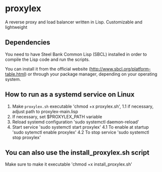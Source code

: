 # proxylex
A reverse proxy and load balancer written in Lisp. Customizable and lightweight

## Dependencies
You need to have Steel Bank Common Lisp (SBCL) installed in order to compile the Lisp code and run the scripts.

You can install it from the official website (http://www.sbcl.org/platform-table.html) or through your package manager, depending on your operating system.

## How to run as a systemd service on Linux
1. Make `proxylex.sh` executable 'chmod +x proxylex.sh',
1.1 if necessary, adjust path to proxylex-main.lisp
2. If necessary, set $PROXYLEX_PATH variable
3. Reload systemd configuration 'sudo systemctl daemon-reload'
4. Start service 'sudo systemctl start proxylex'
4.1 To enable at startup 'sudo sytemctl enable proxylex'
4.2 To stop service 'sudo systemctl stop proxylex'

## You can also use the install_proxylex.sh script
Make sure to make it executable 'chmod +x install_proxylex.sh'